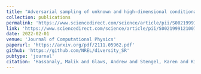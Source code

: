 ```yaml
---
title: "Adversarial sampling of unknown and high-dimensional conditional distributions"
collection: publications
permalink: 'https://www.sciencedirect.com/science/article/pii/S0021999121007488'
link: 'https://www.sciencedirect.com/science/article/pii/S0021999121007488'
date: 2022-02-01
venue: 'Journal of Computational Physics'
paperurl: 'https://arxiv.org/pdf/2111.05962.pdf'
github: 'https://github.com/NREL/diversity_SR'
pubtype: 'journal'
citation: 'Hassanaly, Malik and Glaws, Andrew and Stengel, Karen and King, Ryan N. (2022). &quot; Adversarial sampling of unknown and high-dimensional conditional distributions.&quot; <i>Journal of Computational Physics</i>. 450, 110853.'
---
```

